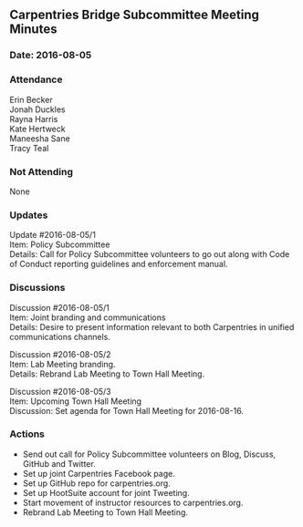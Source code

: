 ## Carpentries Bridge Subcommittee Meeting Minutes

### Date: 2016-08-05

### Attendance
Erin Becker  
Jonah Duckles  
Rayna Harris  
Kate Hertweck  
Maneesha Sane  
Tracy Teal  

### Not Attending  
None

### Updates

Update #2016-08-05/1  
Item: Policy Subcommittee  
Details: Call for Policy Subcommittee volunteers to go out along with Code of Conduct reporting guidelines and enforcement manual.  

### Discussions  

Discussion #2016-08-05/1  
Item: Joint branding and communications  
Details: Desire to present information relevant to both Carpentries in unified communications channels.   

Discussion #2016-08-05/2  
Item: Lab Meeting branding.  
Details: Rebrand Lab Meeting to Town Hall Meeting.  

Discussion #2016-08-05/3  
Item: Upcoming Town Hall Meeting  
Discussion: Set agenda for Town Hall Meeting for 2016-08-16.  

### Actions  

- Send out call for Policy Subcommittee volunteers on Blog, Discuss, GitHub and Twitter.  
- Set up joint Carpentries Facebook page.  
- Set up GitHub repo for carpentries.org.  
- Set up HootSuite account for joint Tweeting.  
- Start movement of instructor resources to carpentries.org.  
- Rebrand Lab Meeting to Town Hall Meeting.  
